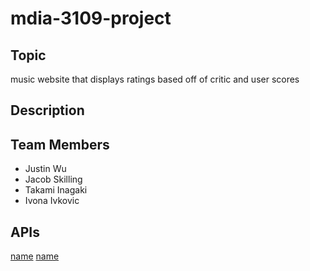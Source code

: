 # mdia-3109-project

## Topic
 music website that displays ratings based off of critic and user scores


## Description 


## Team Members 
- Justin Wu
- Jacob Skilling
- Takami Inagaki
- Ivona Ivkovic


## APIs

[name](link)
[name](link)
